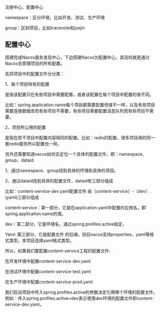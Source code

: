 

注册中心、配置中心

namespace：区分环境，比如开发、测试、生产环境

group：区别项目，比如tracenote和juejin





## 配置中心

搭建完成Nacos服务发现中心，下边搭建Nacos为配置中心，其目的就是通过Nacos去管理项目的所有配置。

先将项目中的配置文件分分类：

1、每个项目特有的配置

是指该配置只在有些项目中需要配置，或者该配置在每个项目中配置的值不同。

比如：spring.application.name每个项目都需要配置但值不一样，以及有些项目需要连接数据库而有些项目不需要，有些项目需要配置消息队列而有些项目不需要。

2、项目所公用的配置

是指在若干项目中配置内容相同的配置。比如：redis的配置，很多项目用的同一套redis服务所以配置也一样。

另外还需要知道nacos如何去定位一个具体的配置文件，即：namespace、group、dataid. 

1、通过namespace、group找到具体的环境和具体的项目。

2、通过dataid找到具体的配置文件，dataid有三部分组成

比如：content-service-dev.yaml配置文件 由（content-service）-（dev）. (yaml)三部分组成

content-service：第一部分，它是在application.yaml中配置的应用名，即spring.application.name的值。

dev：第二部分，它是环境名，通过spring.profiles.active指定，

Yaml: 第三部分，它是配置文件 的后缀，目前nacos支持properties、yaml等格式类型，本项目选择yaml格式类型。

所以，如果我们要配置content-service工程的配置文件:

在开发环境中配置content-service-dev.yaml

在测试环境中配置content-service-test.yaml

在生产环境中配置content-service-prod.yaml

我们启动项目中传入spring.profiles.active的参数决定引用哪个环境的配置文件，例如：传入spring.profiles.active=dev表示使用dev环境的配置文件即content-service-dev.yaml。